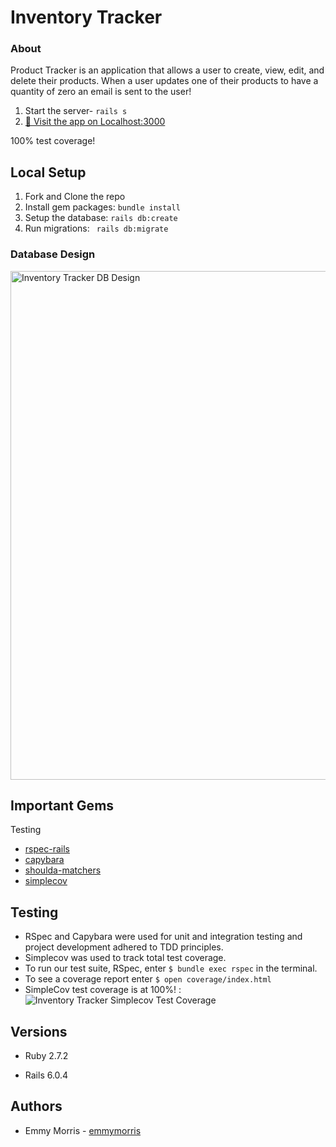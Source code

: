 # Inventory Tracker

### About

Product Tracker is an application that allows a user to create, view, edit, and delete their products. When a user updates one of their products to have a quantity of zero an email is sent to the user!


1. Start the server- `rails s`
2. [👀 Visit the app on Localhost:3000](http://localhost:3000/)

100% test coverage!

## Local Setup

1. Fork and Clone the repo
2. Install gem packages: `bundle install`
3. Setup the database: `rails db:create`
4. Run migrations: ` rails db:migrate`

### Database Design
<img width="814" alt="Inventory Tracker DB Design" src="https://user-images.githubusercontent.com/77904287/144309507-8adfd925-fa46-4c6d-9353-17b1520ce43a.png">

## Important Gems
Testing
* [rspec-rails](https://github.com/rspec/rspec-rails)
* [capybara](https://github.com/teamcapybara/capybara)
* [shoulda-matchers](https://github.com/thoughtbot/shoulda-matchers)
* [simplecov](https://github.com/simplecov-ruby/simplecov)

## Testing
* RSpec and Capybara were used for unit and integration testing and project development adhered to TDD principles.
* Simplecov was used to track total test coverage.
* To run our test suite, RSpec, enter `$ bundle exec rspec` in the terminal.
* To see a coverage report enter `$ open coverage/index.html`
* SimpleCov test coverage is at 100%! :
![Inventory Tracker Simplecov Test Coverage](https://user-images.githubusercontent.com/77904287/144498713-fdafd0a0-8249-414c-a6ee-cbe517737ef4.png)



## Versions

- Ruby 2.7.2

- Rails 6.0.4

## Authors

- Emmy Morris - [emmymorris](https://github.com/EmmyMorris)
